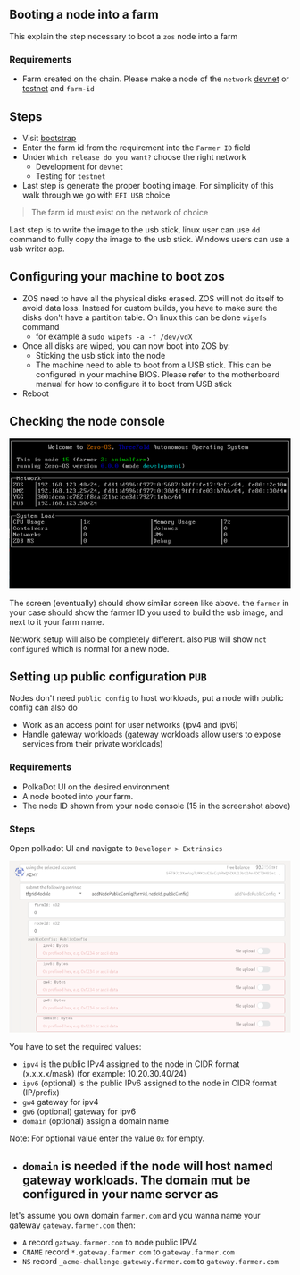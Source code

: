 ## Booting a node into a farm

This explain the step necessary to boot a `zos` node into a farm

### Requirements

- Farm created on the chain. Please make a node of the `network` [devnet](create_farm_devnet) or [testnet](create_farm_testnet) and  `farm-id`

## Steps
- Visit [bootstrap](https://dev.bootstrap.grid.tf/generate)
- Enter the farm id from the requirement into the `Farmer ID` field
- Under `Which release do you want?` choose the right network
  - Development for `devnet`
  - Testing for `testnet`
- Last step is generate the proper booting image. For simplicity of this walk through we go with `EFI USB` choice

> The farm id must exist on the network of choice

Last step is to write the image to the usb stick, linux user can use `dd` command to fully copy the image to the usb stick. Windows users can use a usb writer app.

## Configuring your machine to boot zos

- ZOS need to have all the physical disks erased. ZOS will not do itself to avoid data loss. Instead for custom builds, you have to make sure the disks don't have a partition table. On linux this can be done `wipefs` command
  - for example a `sudo wipefs -a -f /dev/vdX`
- Once all disks are wiped, you can now boot into ZOS by:
  - Sticking the usb stick into the node
  - The machine need to able to boot from a USB stick. This can be configured in your machine BIOS. Please refer to the motherboard manual for how to configure it to boot from USB stick
- Reboot

## Checking the node console

![zos-screen](img/zos_screen.png)

The screen (eventually) should show similar screen like above. the `farmer` in your case should show the farmer ID you used to build the usb image, and next to it your farm name.

Network setup will also be completely different. also `PUB` will show `not configured` which is normal for a new node.

## Setting up public configuration `PUB`

Nodes don't need `public config` to host workloads, put a node with public config can also do
- Work as an access point for user networks (ipv4 and ipv6)
- Handle gateway workloads (gateway workloads allow users to expose services from their private workloads)

### Requirements

- PolkaDot UI on the desired environment
- A node booted into your farm.
- The node ID shown from your node console (15 in the screenshot above)

### Steps

Open polkadot UI and navigate to `Developer > Extrinsics`

![set public config](img/public_config.png)

You have to set the required values:
- `ipv4` is the public IPv4 assigned to the node in CIDR format (x.x.x.x/mask)
  (for example: 10.20.30.40/24)
- `ipv6` (optional) is the public IPv6 assigned to the node in CIDR format (IP/prefix)
- `gw4` gateway for ipv4
- `gw6` (optional) gateway for ipv6
- `domain` (optional) assign a domain name

Note: For optional value enter the value `0x` for empty.
- `domain` is needed if the node will host named gateway workloads. The domain mut be configured in your name server as
  -

let's assume you own domain `farmer.com` and you wanna name your gateway `gateway.farmer.com` then:
- `A` record `gatway.farmer.com` to node public IPV4
- `CNAME` record `*.gateway.farmer.com` to `gateway.farmer.com`
- `NS` record `_acme-challenge.gateway.farmer.com` to `gateway.farmer.com`
